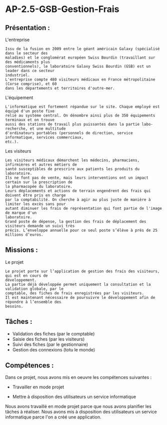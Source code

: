 # AP-2.5-GSB-Gestion-Frais

## Présentation :

L'entreprise
```
Issu de la fusion en 2009 entre le géant américain Galaxy (spécialisé dans le secteur des
maladies) et le conglomérat européen Swiss Bourdin (travaillant sur des médicaments plus
conventionnels), le laboratoire Galaxy Swiss Bourdin (GSB) est un leader dans ce secteur
industriel.
L'entreprise compte 480 visiteurs médicaux en France métropolitaine (Corse comprise), et 60
dans les départements et territoires d'outre-mer.
```
L'équipement
```
L'informatique est fortement répandue sur le site. Chaque employé est équipé d'un poste fixe
relié au système central. On dénombre ainsi plus de 350 équipements terminaux et on trouve
aussi des stations de travail plus puissantes dans la partie labo-recherche, et une multitude
d'ordinateurs portables (personnels de direction, service informatique, services commerciaux,
etc.).
```
Les visiteurs
```
Les visiteurs médicaux démarchent les médecins, pharmaciens, infirmières et autres métiers de
santé susceptibles de prescrire aux patients les produits du laboratoire.
Ils ne font pas de vente, mais leurs interventions ont un impact certain sur la prescription de
la pharmacopée du laboratoire.
Leurs déplacements et actions de terrain engendrent des frais qui doivent être pris en charge
par la comptabilité. On cherche à agir au plus juste de manière à limiter les excès sans pour
autant diminuer les frais de représentation qui font partie de l'image de marque d'un
laboratoire.
Grand poste de dépense, la gestion des frais de déplacement des visiteurs demande un suivi très
précis. L’enveloppe annuelle pour ce seul poste s’élève à près de 25 millions d’euros.
```

## Missions :
Le projet
```
Le projet porte sur l’application de gestion des frais des visiteurs, qui est en cours de
développement.
La partie déjà développée permet uniquement la consultation et la validation globale, par le
comptable, des fiches de frais enregistrées par les visiteurs.
Il est maintenant nécessaire de poursuivre le développement afin de répondre à l’ensemble des
besoins.
```

## Tâches :
  * Validation des fiches (par le comptable)
  * Saisie des fiches (par les visiteurs)
  * Suivi des fiches (par le gestionnaire)
  * Gestion des connexions (totu le monde)


## Compétences :
Dans ce projet, nous avons mis en oeuvre les compétences suivantes :

- Travailler en mode projet

- Mettre à disposition des utilisateurs un service informatique

Nous avons travaillé en mode projet parce que nous avons planifier les tâches à réaliser.
Nous avons mis à disposition des utilisateurs un service informatique parce l'on a créé une application.



